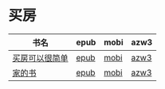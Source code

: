 # 买房

| 书名 | epub | mobi | azw3 |
| --- | --- | --- | --- |
| [买房可以很简单](http://ct.dalanmei.com/f/31084289-572114395-484ff6) | [epub](http://ct.dalanmei.com/f/31084289-572114395-484ff6) | [mobi](http://ct.dalanmei.com/f/31084289-571713516-2a2479) | [azw3](http://ct.dalanmei.com/f/31084289-572129252-52d913) |
| [家的书](http://ct.dalanmei.com/f/31084289-571813302-e26bff) | [epub](http://ct.dalanmei.com/f/31084289-571813302-e26bff) | [mobi](http://ct.dalanmei.com/f/31084289-571543216-e0f225) | [azw3](http://ct.dalanmei.com/f/31084289-572196519-f32c44) |
